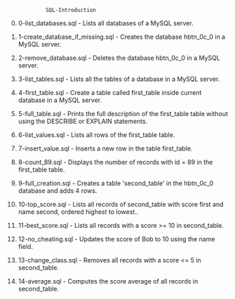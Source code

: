 				SQL-Introduction

0. 0-list_databases.sql - Lists all databases of a MySQL server.

1. 1-create_database_if_missing.sql - Creates the database hbtn_0c_0 in a MySQL server.

2. 2-remove_database.sql - Deletes the database hbtn_0c_0 in a MySQL server.

3. 3-list_tables.sql - Lists all the tables of a database in a MySQL server.

4. 4-first_table.sql - Create a table called first_table inside current database in a MySQL server.

5. 5-full_table.sql - Prints the full description of the first_table table without using the DESCRIBE or EXPLAIN statements.

6. 6-list_values.sql - Lists all rows of the first_table table.

7.  7-insert_value.sql - Inserts a new row in the table first_table.

8. 8-count_89.sql - Displays the number of records with id = 89 in the first_table table.

9. 9-full_creation.sql - Creates a table 'second_table' in the hbtn_0c_0 database and adds 4 rows.

10. 10-top_score.sql - Lists all records of second_table with score first and name second, ordered highest to lowest..

11. 11-best_score.sql - Lists all records with a score >= 10 in second_table.

12. 12-no_cheating.sql - Updates the score of Bob to 10 using the name field.

13. 13-change_class.sql - Removes all records with a score <= 5 in second_table.

14. 14-average.sql - Computes the score average of all records in second_table.
